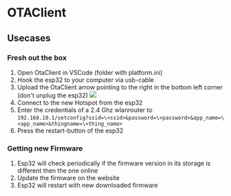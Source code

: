 # OTAClient

## Usecases

### Fresh out the box

1. Open OtaClient in VSCode (folder with platform.ini)
2. Hook the esp32 to your computer via usb-cable
3. Upload the OtaClient arrow pointing to the right in the bottom left corner (don't unplug the esp32)
   ![](images/uploadbutton.png)
4. Connect to the new Hotspot from the esp32
5. Enter the credentials of a 2.4 Ghz wlanrouter to `192.168.10.1/setconfig?ssid=\<ssid>&password=\<password>&app_name=\<app_name>&thingname=\<thing_name>`
6. Press the restart-button of the esp32

### Getting new Firmware

1. Esp32 will check periodically if the firmware version in its storage is different then the one online
2. Update the firmware on the website
3. Esp32 will restart with new downloaded firmware

